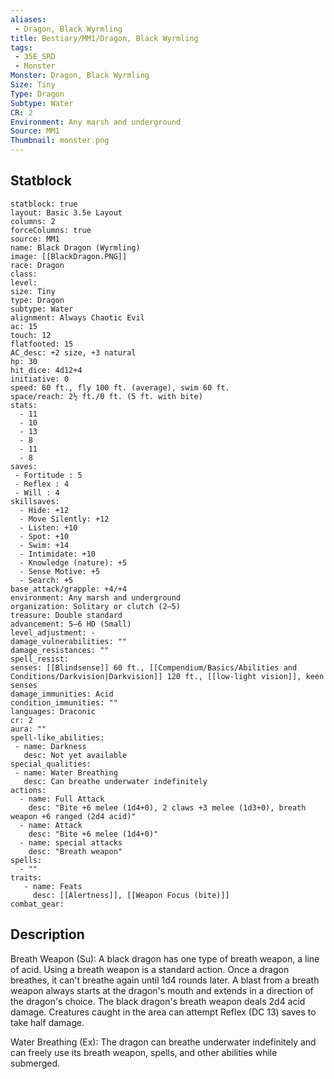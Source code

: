 ```yaml
---
aliases:
 - Dragon, Black Wyrmling
title: Bestiary/MM1/Dragon, Black Wyrmling
tags:
 - 35E_SRD
 - Monster
Monster: Dragon, Black Wyrmling
Size: Tiny
Type: Dragon
Subtype: Water
CR: 2
Environment: Any marsh and underground
Source: MM1
Thumbnail: monster.png
---
```


## Statblock

```statblock
statblock: true
layout: Basic 3.5e Layout
columns: 2
forceColumns: true
source: MM1 
name: Black Dragon (Wyrmling)
image: [[BlackDragon.PNG]]
race: Dragon
class: 
level: 
size: Tiny
type: Dragon
subtype: Water
alignment: Always Chaotic Evil
ac: 15
touch: 12
flatfooted: 15
AC_desc: +2 size, +3 natural
hp: 30
hit_dice: 4d12+4
initiative: 0
speed: 60 ft., fly 100 ft. (average), swim 60 ft.
space/reach: 2½ ft./0 ft. (5 ft. with bite)
stats:
  - 11
  - 10
  - 13
  - 8
  - 11
  - 8
saves:
 - Fortitude : 5
 - Reflex : 4
 - Will : 4
skillsaves:
  - Hide: +12
  - Move Silently: +12
  - Listen: +10
  - Spot: +10
  - Swim: +14
  - Intimidate: +10
  - Knowledge (nature): +5
  - Sense Motive: +5
  - Search: +5
base_attack/grapple: +4/+4
environment: Any marsh and underground
organization: Solitary or clutch (2–5)
treasure: Double standard
advancement: 5–6 HD (Small)
level_adjustment: -
damage_vulnerabilities: ""
damage_resistances: ""
spell_resist: 
senses: [[Blindsense]] 60 ft., [[Compendium/Basics/Abilities and Conditions/Darkvision|Darkvision]] 120 ft., [[low-light vision]], keen senses
damage_immunities: Acid
condition_immunities: ""
languages: Draconic
cr: 2
aura: ""
spell-like_abilities:
 - name: Darkness
   desc: Not yet available
special_qualities:
 - name: Water Breathing
   desc: Can breathe underwater indefinitely
actions:
  - name: Full Attack
    desc: "Bite +6 melee (1d4+0), 2 claws +3 melee (1d3+0), breath weapon +6 ranged (2d4 acid)"
  - name: Attack
    desc: "Bite +6 melee (1d4+0)"
  - name: special attacks
    desc: "Breath weapon"
spells:
  - ""
traits:
   - name: Feats
     desc: [[Alertness]], [[Weapon Focus (bite)]]
combat_gear:  
```

## Description






Breath Weapon (Su): A black dragon has one type of breath weapon, a line of acid. Using a breath weapon is a standard action. Once a dragon breathes, it can't breathe again until 1d4 rounds later. A blast from a breath weapon always starts at the dragon's mouth and extends in a direction of the dragon's choice. The black dragon's breath weapon deals 2d4 acid damage. Creatures caught in the area can attempt Reflex (DC 13) saves to take half damage.

Water Breathing (Ex): The dragon can breathe underwater indefinitely and can freely use its breath weapon, spells, and other abilities while submerged.
